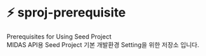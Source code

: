 # :zap: sproj-prerequisite
Prerequisites for Using Seed Project  
MIDAS API용 Seed Project 기본 개발환경 Setting을 위한 저장소 입니다.  
